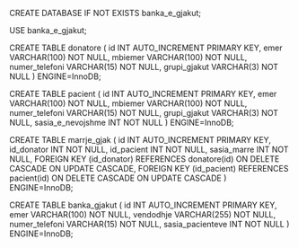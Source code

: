 CREATE DATABASE IF NOT EXISTS banka_e_gjakut;


USE banka_e_gjakut;


CREATE TABLE donatore (
    id INT AUTO_INCREMENT PRIMARY KEY,
    emer VARCHAR(100) NOT NULL,
    mbiemer VARCHAR(100) NOT NULL,
    numer_telefoni VARCHAR(15) NOT NULL,
    grupi_gjakut VARCHAR(3) NOT NULL
) ENGINE=InnoDB;


CREATE TABLE pacient (
    id INT AUTO_INCREMENT PRIMARY KEY,
    emer VARCHAR(100) NOT NULL,
    mbiemer VARCHAR(100) NOT NULL,
    numer_telefoni VARCHAR(15) NOT NULL,
    grupi_gjakut VARCHAR(3) NOT NULL,
    sasia_e_nevojshme INT NOT NULL
) ENGINE=InnoDB;

CREATE TABLE marrje_gjak (
    id INT AUTO_INCREMENT PRIMARY KEY,
    id_donator INT NOT NULL,
    id_pacient INT NOT NULL,
    sasia_marre INT NOT NULL,
    FOREIGN KEY (id_donator) REFERENCES donatore(id) ON DELETE CASCADE ON UPDATE CASCADE,
    FOREIGN KEY (id_pacient) REFERENCES pacient(id) ON DELETE CASCADE ON UPDATE CASCADE
) ENGINE=InnoDB;


CREATE TABLE banka_gjakut (
    id INT AUTO_INCREMENT PRIMARY KEY,
    emer VARCHAR(100) NOT NULL,
    vendodhje VARCHAR(255) NOT NULL,
    numer_telefoni VARCHAR(15) NOT NULL,
    sasia_pacienteve INT NOT NULL
) ENGINE=InnoDB;